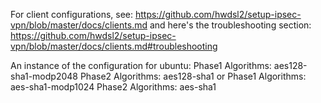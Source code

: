 For client configurations, see: https://github.com/hwdsl2/setup-ipsec-vpn/blob/master/docs/clients.md
and here's the troubleshooting section: https://github.com/hwdsl2/setup-ipsec-vpn/blob/master/docs/clients.md#troubleshooting

An instance of the configuration for ubuntu:
Phase1 Algorithms: aes128-sha1-modp2048
Phase2 Algorithms: aes128-sha1
or
Phase1 Algorithms: aes-sha1-modp1024
Phase2 Algorithms: aes-sha1
